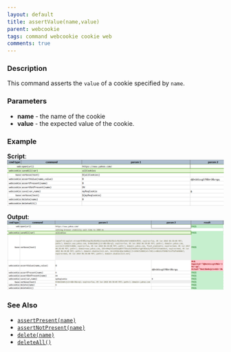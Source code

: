 ```yaml
---
layout: default
title: assertValue(name,value)
parent: webcookie
tags: command webcookie cookie web
comments: true
---
```



### Description
This command asserts the `value` of a cookie specified by `name`.


### Parameters
- **name** \- the name of the cookie
- **value** \- the expected value of the cookie.


### Example
**Script**:<br/>
![](image/assertValue_01.png)

**Output**:<br/>
![](image/assertValue_02.png)


### See Also
- [`assertPresent(name)`](assertPresent(name))
- [`assertNotPresent(name)`](assertNotPresent(name))
- [`delete(name)`](delete(name))
- [`deleteAll()`](deleteAll())
